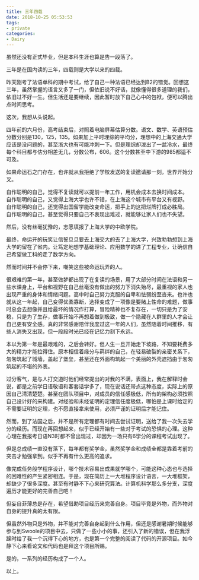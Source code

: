 ```yaml
---
title: 三年四载
date: 2018-10-25 05:53:53
tags:
- private
categories:
- Dairy
---
```

虽然还没有正式毕业，但是本科生涯也算是告一段落了。

三年是在国内读的三年，四载则是大学以来的四载。

昨天刚考了法语单科的期中考试，给了自己一种法语已经达到B2的错觉。回想这三年，虽然掌握的语言又多了一门，但依旧说不好话，就像懂得很多道理的我们，依旧过不好一生。但生活还是要继续，因此暂时放下自己心中的包袱，便可以腾出点时间思考。

这次，我想从头说起。

四年前的六月份，高考结束后，对照着电脑屏幕估算分数。语文、数学、英语预估分数分别是130，125，135。如果加上平时理综的平均分，理想中的上海交通大学应该是没问题的，甚至浙大也有可能冲刺一下。但是理综却泼出了一盆冷水，最终每个科目都与估分相差无几，分数公布，606。这个分数甚至中下游的985都遥不可及。

如果命运石之门存在，也许就从我拒绝了学校发送的复读邀请那一刻，世界开始分叉。

自作聪明的自己，觉得不复读就可以提前一年工作，用机会成本去换时间成本。
自作聪明的自己，又觉得上海大学也许不错，在上海这个城市有平台又有视野。
自作聪明的自己，还觉得出国留学能改变命运，把手上的这把烂牌打成必胜局。
自作聪明的自己，甚至觉得只要自己不表现出难过，就能够让家人们也不失望。

然后，没有丝毫犹豫的，志愿填报了上海大学的中欧学院。

最终，命运开的玩笑让信誓旦旦要去上海交大的去了上海大学，兴致勃勃想到上海大学的留在了省内。让笃定地想学基础理论、应用数学的进了工程专业，让确信自己希望做工科的走了数学方向。

然而时间并不会停下来，嘲笑这些被命运玩弄的人。

很艰难的第一年，甚至做梦都出现了在复读的场景，用了大部分时间在法语和另一些水课身上，平台和视野在自己丝毫没有做出的努力下消失殆尽，最重视的家人也出现严重的身体和情绪问题。高中时自己努力克服的自卑和怯弱纷至沓来。也许也就从这一年起，自己变得优柔寡断，选择变成了一项像是要赌上性命的难题，做事时总会去想像并且给最坏的情况作打算，冒险精神也不复存在，一切只是为了安稳，只是为了生存，做事开始不再想着做到极致，做一个隐藏在人群里的人才会让自己更有安全感。真的非常感谢陪伴我度过这一年的人们，虽然随着时间推移，有些人消失又出现，但一段段时光已经在记忆力刻下永远。

本以为第一年是最艰难的，之后会转好。但人生一旦开始走下坡路，不知要耗费多大的精力才能拉得住。原本相信着缘分与羁绊的自己，在轻易破裂的亲密关系下，匆匆筑起了城墙，盖起了堡垒，甚至还在外面构筑起一个美丽的外壳遮挡由于匆匆筑起的不堪的外表。

过分客气，是与人打交道时他们经常提出的对我的不满，表面上，我在解释时会说，都是之前学日语敬语和客套话学多了，现在说话还带点这种态度，实际上的原因自己清清楚楚。甚至在团队项目中，对成员的信任感极低，所有的架构必须按照自己设计好的来构建。对经验和未经证明的定理信任度极低，哪怕是上课时给定的不需要证明的定理，也不愿直接拿来使用，必须严谨的证明后才能记住。

然而，到了法国之后，并不是所有定理都有时间去尝试证明，送给了我一次失去学分的经历。而现在再回想起来，似乎已经开始有一些对于考试的恐惧的心理。这种心理在我报考日语N3时都不曾出现过，却因为一场只有6学分的课程考试出现了。

但是总成绩一直没有落下，每年都有奖学金，虽然奖学金和成绩全都是靠着考前的突击才勉强拿到。似乎不再有什么更高的追求。

像完成任务般学程序设计，哪个技术容易出成果就学哪个，可能这种心态也与选择的困难性的产生紧密相连。于是，现在简历上一大堆程序设计语言，一大堆框架，却缺少了很多深度。甚至有时静不下心来研究算法。计算机科学那么多分支，深度遍历才能更好的完善自己吧！

但妄自菲薄总是存在，希望借助项目经历来完善自身。项目毕竟是外物，而外物对自身的提升真的太有限。

但虽然外物只是外物，并不能对完善自身起到什么作用，但还是感谢暑期时候能够参与到Swoole的项目中去，只做了一些小小的事，还引入了新的错误，但在我浮躁时给了我一个沉得下心的地方，也是第一个完整的阅读了代码的开源项目。如今静下心来看论文和代码也是拜这个项目所赐。

是的，一系列的经历构成了一个人。

以上。

